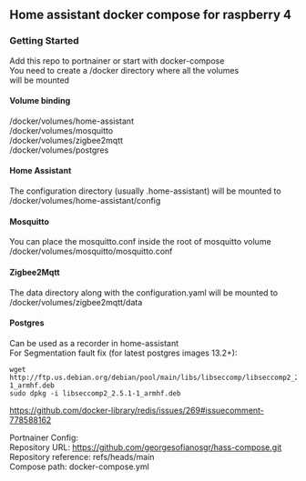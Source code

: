 ## Home assistant docker compose for raspberry 4

### Getting Started
Add this repo to portnainer or start with docker-compose  
You need to create a /docker directory where all the volumes  
will be mounted  
  

#### Volume binding
/docker/volumes/home-assistant  
/docker/volumes/mosquitto  
/docker/volumes/zigbee2mqtt  
/docker/volumes/postgres  
  

#### Home Assistant
The configuration directory (usually .home-assistant) will be mounted to  
/docker/volumes/home-assistant/config  
  

#### Mosquitto
You can place the mosquitto.conf inside the root of mosquitto volume  
/docker/volumes/mosquitto/mosquitto.conf  
  

#### Zigbee2Mqtt
The data directory along with the configuration.yaml will be mounted to  
/docker/volumes/zigbee2mqtt/data
  

#### Postgres
Can be used as a recorder in home-assistant  
For Segmentation fault fix (for latest postgres images 13.2+):  
```
wget http://ftp.us.debian.org/debian/pool/main/libs/libseccomp/libseccomp2_2.5.1-1_armhf.deb
sudo dpkg -i libseccomp2_2.5.1-1_armhf.deb 
```
https://github.com/docker-library/redis/issues/269#issuecomment-778588162  
  

Portnainer Config:  
Repository URL: https://github.com/georgesofianosgr/hass-compose.git  
Repository reference: refs/heads/main  
Compose path: docker-compose.yml  
